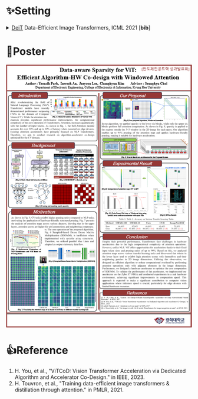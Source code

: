 # :sparkles:Setting
<details>
<summary>
  <a href="README_deit.md">DeiT</a> Data-Efficient Image Transformers, ICML 2021 [<b>bib</b>]
</summary>
  
```
@InProceedings{pmlr-v139-touvron21a,
  title =     {Training data-efficient image transformers &amp; distillation through attention},
  author =    {Touvron, Hugo and Cord, Matthieu and Douze, Matthijs and Massa, Francisco and Sablayrolles, Alexandre and Jegou, Herve},
  booktitle = {International Conference on Machine Learning},
  pages =     {10347--10357},
  year =      {2021},
  volume =    {139},
  month =     {July}
}
```
</details>


# :rocket:Poster
![image](https://github.com/yeonsik0710/custom_vit/blob/main/img/poster.png)


# :thumbsup:Reference
1. H. You, et al., "ViTCoD: Vision Transformer Acceleration via Dedicated Algorithm and Accelerator Co-Design." in IEEE, 2023.
2. H. Touvron, et al., "Training data-efficient image transformers & distillation through attention." in PMLR, 2021. 
